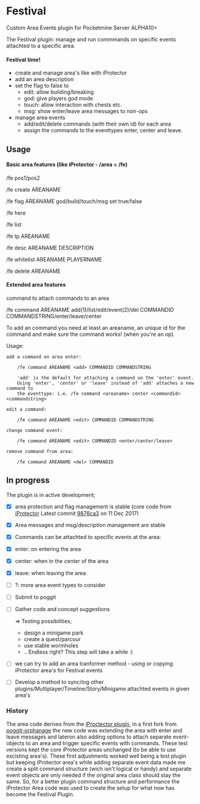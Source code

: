 # Festival
Custom Area Events plugin for Pocketmine Server ALPHA10+

The Festival plugin: manage and run commmands on specific events attachted to a specific area.

#### Festival time!
- create and manage area's like with iProtector
- add an area description
- set the flag to false to
  - edit: allow building/breaking
  - god: give players god mode 
  - touch: allow interaction with chests etc.  
  - msg: show enter/leave area messages to non-ops 
- manage area events
  - add/edit/delete commands (with their own id) for each area
  - assign the commands to the eventtypes enter, center and leave.

## Usage

#### Basic area features (like iProtector - /area = /fe)

/fe pos1/pos2

/fe create AREANAME  
  
/fe flag AREANAME god/build/touch/msg set true/false
  
/fe here

/fe list

/fe tp AREANAME
  
/fe desc AREANAME DESCRIPTION
  
/fe whitelist AREANAME PLAYERNAME
  
/fe delete AREANAME
  


#### Extended area features
command to attach commands to an area

/fe command AREANAME add(1)/list/edit/event(2)/del COMMANDID COMMANDSTRING/enter/leave/center 

To add an command you need at least an areaname, an unique id for the command and make sure the command works! (when you're an op).

Usage:
	
	add a command on area enter:

		/fe command AREANAME <add> COMMANDID COMMANDSTRING

		'add' is the default for attaching a command on the 'enter' event. 
		Using 'enter', 'center' or 'leave' instead of 'add' attaches a new command to 
		the eventtype: i.e. /fe command <areaname> center <commandid> <commandstring>

	edit a command:
	
		/fe command AREANAME <edit> COMMANDID COMMANDSTRING
	
	change command event:
	
		/fe command AREANAME <edit> COMMANDID <enter/center/leave>
		
	remove command from area:
	
		/fe command AREANAME <del> COMMANDID




## In progress

The plugin is in active development; 
  - [x] area protection and flag management is stable 
  (core code from [iProtector](https://github.com/poggit-orphanage/iProtector) 
  Latest commit [9876ca3](https://github.com/poggit-orphanage/iProtector/commit/9876ca3acd48830599b3715346a1cf8ac964bdbd) on 11 Dec 2017) 

  - [x] Area messages and msg/description management are stable

  - [x] Commands can be attachted to specific events at the area: 
  - [x] enter: on entering the area
  - [x] center: when in the center of the area
  - [x] leave: when leaving the area
  - [ ] ?: more area event types to consider

  - [ ] Submit to poggit

  - [ ] Gather code and concept suggestions 

	=> Testing possibilities;
    - design a minigame park
    - create a quest/parcour
    - use stable wormholes
    - .. Endless right? This step will take a while :)

  - [ ] we can try to add an area tranformer method - using or copying iProtector area's for Festival events 

  - [ ] Develop a method to sync/log other plugins/Multiplayer/Timeline/Story/Minigame attachted events in given area's

 

### History

The area code derives from the [iProctector plugin](https://github.com/LDX-MCPE/iProtector), in a first fork from [poggit-orphanage](https://github.com/poggit-orphanage/iProtector) the new code was extending the area with enter and leave messages and lateron also adding options to attach separate event-objects to an area and trigger specific events with commands. These test versions kept the core iProtector areas unchanged (to be able to use excisting area's).
These first adjustments worked well being a test plugin but keeping iProtector area's while adding separate event data made me create a split command structure (wich isn't logical or handy) and separate event objects are only needed if the original area class should stay the same. So, for a better plugin command structure and performance the iProtector Area code was used to create the setup for what now has become the Festival Plugin.
